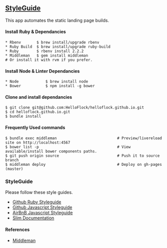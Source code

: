 ## [StyleGuide](http://helloflock.github.io)
This app automates the static landing page builds.

#### Install Ruby & Dependancies

    * Rbenv       $ brew install/upgrade rbenv
    * Ruby Build  $ brew install/upgrade ruby-build
    * Ruby        $ rbenv install 2.2.2
    * Middleman   $ gem install middleman
    # Or install it with rvm if you prefer.

#### Install Node & Linter Dependancies

    * Node            $ brew install node
    * Bower           $ npm install -g bower

#### Clone and install dependancies

    $ git clone git@github.com:HelloFlock/helloflock.github.io.git
    $ cd helloflock.github.io.git
    $ bundle install

#### Frequently Used commands

    $ bundle exec middleman                           # Preview/livereload site on http://localhost:4567
    $ bower list -p                                   # View available/install bower components paths.
    $ git push origin source                          # Push it to source branch
    $ middleman deploy                                # Deploy on gh-pages (master)

### StyleGuide

Please follow these style guides.

* [Github Ruby Styleguide](https://github.com/styleguide/ruby)
* [Github Javascript Styleguide](https://github.com/styleguide/javasctipt)
* [AirBnB Javascript Styleguide](https://github.com/airbnb/javascript)
* [Slim Documentation](http://slim-lang.com/)

#### References
* [Middleman](https://middlemanapp.com/basics/install/)
